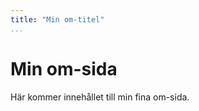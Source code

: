 ```yaml
---
title: "Min om-titel"
...
```

Min om-sida
=========================

Här kommer innehållet till min fina om-sida.

